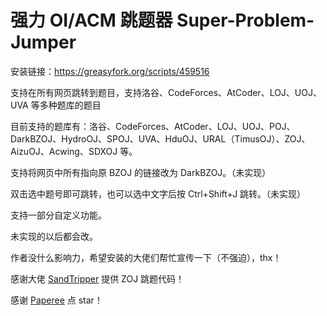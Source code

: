 # 强力 OI/ACM 跳题器 Super-Problem-Jumper

安装链接：<https://greasyfork.org/scripts/459516>

支持在所有网页跳转到题目，支持洛谷、CodeForces、AtCoder、LOJ、UOJ、UVA 等多种题库的题目

目前支持的题库有：洛谷、CodeForces、AtCoder、LOJ、UOJ、POJ、DarkBZOJ、HydroOJ、SPOJ、UVA、HduOJ、URAL（TimusOJ）、ZOJ、AizuOJ、Acwing、SDXOJ 等。

支持将网页中所有指向原 BZOJ 的链接改为 DarkBZOJ。（未实现）

双击选中题号即可跳转，也可以选中文字后按 Ctrl+Shift+J 跳转。（未实现）

支持一部分自定义功能。

未实现的以后都会改。

作者没什么影响力，希望安装的大佬们帮忙宣传一下（不强迫），thx！

感谢大佬 [SandTripper](https://github.com/SandTripper) 提供 ZOJ 跳题代码！

感谢 [Paperee](https://github.com/paperee) 点 star！
